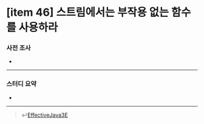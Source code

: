 # [item 46] 스트림에서는 부작용 없는 함수를 사용하라 
### 사전 조사 
- 

---

### 스터디 요약 
- 

---

> :leftwards_arrow_with_hook:[EffectiveJava3E](/EffectiveJava3E/README.md)

